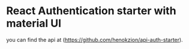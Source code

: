 # React Authentication starter with material UI

you can find the api at (https://github.com/henokzion/api-auth-starter).
